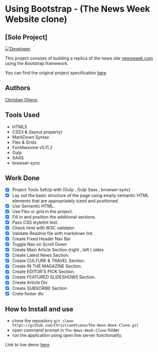 # Using Bootstrap - (The News Week Website clone)

## [Solo Project]

[![Developer](https://img.shields.io/badge/Developer-Christian%20Otieno-brightgreen)](https://www.linkedin.com/in/christianotieno/)

This project consists of building a replica of the news site [newsweek.com](https://www.newsweek.com/) using the Bootstrap framework.

You can find the original project specification [here](https://www.theodinproject.com/courses/html5-and-css3/lessons/using-bootstrap)

## Authors

[Christian Otieno](https://www.linkedin.com/in/christianotieno/)

## Tools Used

- HTML5
- CSS3 & (layout property)
- MarkDown Syntax
- Flex & Grids
- FontAwsome v5.11.2
- Gulp
- SAAS
- browser-sync

## Work Done

- [x] Project Tools SetUp with (Gulp , Gulp Sass , browser-sync)
- [x] Lay out the basic structure of the page using empty semantic HTML elements that are appropriately sized and positioned.
- [x] Use Semantic HTML.
- [x] Use Flex or grid in the project.
- [x] Fill in and position the additional sections.
- [x] Pass CSS stylelint test.
- [x] Check html with W3C validator.
- [x] Validate Readme file with markdown lint.
- [x] Create Fixed Header Nav Bar
- [x] Toggle Nav on Scroll Down
- [x] Create Main Article Section (right , left ) sides
- [x] Create Latest News Section.
- [x] Create CULTURE & TRAVEL Section.
- [x] Create IN THE MAGAZINE Section.
- [x] Create EDITOR'S PICK Section.
- [x] Create FEATURED SLIDESHOWS Section.
- [x] Create Article Div
- [x] Create SUBSCRIBE Section
- [x] Crete footer div

## How to Install and use

- clone the repository `git clone https://github.com/ChristianOtieno/The-News-Week-Clone.git`
- open command prompt in `The-News-Week-Clone` folder
- run the application using open live server functionality.

LInk to live demo [here](https://christianotieno.github.io/The-News-Week-Clone/.)
